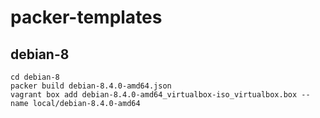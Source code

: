 packer-templates
================

debian-8
--------

    cd debian-8
    packer build debian-8.4.0-amd64.json
    vagrant box add debian-8.4.0-amd64_virtualbox-iso_virtualbox.box --name local/debian-8.4.0-amd64
